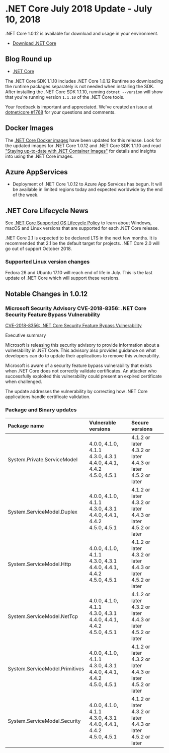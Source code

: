# .NET Core July 2018 Update - July 10, 2018

.NET Core 1.0.12 is available for download and usage in your environment.

* [Download .NET Core](https://github.com/dotnet/core/blob/master/release-notes/download-archives/1.0.12-download.md)

## Blog Round up

* [.NET Core](https://blogs.msdn.microsoft.com/dotnet/)

The .NET Core SDK 1.1.10 includes .NET Core 1.0.12 Runtime so downloading the runtime packages separately is not needed when installing the SDK. After installing the .NET Core SDK 1.1.10, running `dotnet --version` will show that you're running version `1.1.10` of the .NET Core tools.

Your feedback is important and appreciated. We've created an issue at [dotnet/core #1768](https://github.com/dotnet/core/issues/1768) for your questions and comments.

## Docker Images

The [.NET Core Docker images](https://hub.docker.com/r/microsoft/dotnet/) have been updated for this release. Look for the updated images for .NET Core 1.0.12 and .NET Core SDK 1.1.10 and read ["Staying up-to-date with .NET Container Images"](https://blogs.msdn.microsoft.com/dotnet/2018/06/18/staying-up-to-date-with-net-container-images/) for details and insights into using the .NET Core images.

## Azure AppServices

* Deployment of .NET Core 1.0.12 to Azure App Services has begun. It will be available in limited regions today and expected worldwide by the end of the week.

## .NET Core Lifecycle News

See [.NET Core Supported OS Lifecycle Policy](https://github.com/dotnet/core/blob/master/os-lifecycle-policy.md) to learn about Windows, macOS and Linux versions that are supported for each .NET Core release.

.NET Core 2.1 is expected to be declared LTS in the next few months. It is recommended that 2.1 be the default target for projects. .NET Core 2.0 will go out of support October 2018.

### Supported Linux version changes

Fedora 26 and Ubuntu 17.10 will reach end of life in July. This is the last update of .NET Core which will support these versions.

## Notable Changes in 1.0.12

### Microsoft Security Advisory CVE-2018-8356: .NET Core Security Feature Bypass Vulnerability

[CVE-2018-8356: .NET Core Security Feature Bypass Vulnerability](https://github.com/dotnet/announcements/issues/73)

Executive summary

Microsoft is releasing this security advisory to provide information about a vulnerability in .NET Core. This advisory also provides guidance on what developers can do to update their applications to remove this vulnerability.

Microsoft is aware of a security feature bypass vulnerability that exists when .NET Core does not correctly validate certificates. An attacker who successfully exploited this vulnerability could present an expired certificate when challenged.

The update addresses the vulnerability by correcting how .NET Core applications handle certificate validation.

### Package and Binary updates

| Package name | Vulnerable versions | Secure versions |
| :--- | :--- | :--- |
System.Private.ServiceModel | 4.0.0, 4.1.0, 4.1.1 <br> 4.3.0, 4.3.1 <br>4.4.0, 4.4.1, 4.4.2 <br> 4.5.0, 4.5.1 | 4.1.2 or later <br> 4.3.2 or later <br> 4.4.3 or later <br> 4.5.2 or later |
System.ServiceModel.Duplex | 4.0.0, 4.1.0, 4.1.1 <br> 4.3.0, 4.3.1 <br>4.4.0, 4.4.1, 4.4.2 <br> 4.5.0, 4.5.1 | 4.1.2 or later <br> 4.3.2 or later <br> 4.4.3 or later <br> 4.5.2 or later |
System.ServiceModel.Http | 4.0.0, 4.1.0, 4.1.1 <br> 4.3.0, 4.3.1 <br>4.4.0, 4.4.1, 4.4.2 <br> 4.5.0, 4.5.1 | 4.1.2 or later <br> 4.3.2 or later <br> 4.4.3 or later <br> 4.5.2 or later |
System.ServiceModel.NetTcp | 4.0.0, 4.1.0, 4.1.1 <br> 4.3.0, 4.3.1 <br>4.4.0, 4.4.1, 4.4.2 <br> 4.5.0, 4.5.1 | 4.1.2 or later <br> 4.3.2 or later <br> 4.4.3 or later <br> 4.5.2 or later |
System.ServiceModel.Primitives | 4.0.0, 4.1.0, 4.1.1 <br> 4.3.0, 4.3.1 <br>4.4.0, 4.4.1, 4.4.2 <br> 4.5.0, 4.5.1 | 4.1.2 or later <br> 4.3.2 or later <br> 4.4.3 or later <br> 4.5.2 or later |
System.ServiceModel.Security | 4.0.0, 4.1.0, 4.1.1 <br> 4.3.0, 4.3.1 <br>4.4.0, 4.4.1, 4.4.2 <br> 4.5.0, 4.5.1 | 4.1.2 or later <br> 4.3.2 or later <br> 4.4.3 or later <br> 4.5.2 or later |
